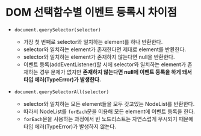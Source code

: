 # DOM 선택함수별 이벤트 등록시 차이점

- `document.querySelector(selector)`

  - 가장 첫 번째로 selector와 일치하는 element를 하나 반환한다.
  - selector와 일치하는 element가 존재한다면 제대로 element를 반환한다.
  - selector와 일치하는 element가 존재하지 않는다면 null을 반환한다.
  - 이벤트 등록(addEventListener)할 시에 selector와 일치하는 element가 존재하는 경우 문제가 없지만 **존재하지 않는다면 null에 이벤트 등록을 하게 돼서 타입 에러(TypeError)가 발생한다.**

- `document.querySelectorAll(selector)`
  - selector와 일치하는 모든 element들을 모두 갖고있는 NodeList를 반환한다.
  - 따라서 NodeList를 `forEach`문을 이용해 모든 element에 이벤트 등록을 한다.
  - `forEach`문을 사용하는 과정에서 빈 노드리스트는 자연스럽게 무시되기 때문에 타입 에러(TypeError)가 발생하지 않는다.
